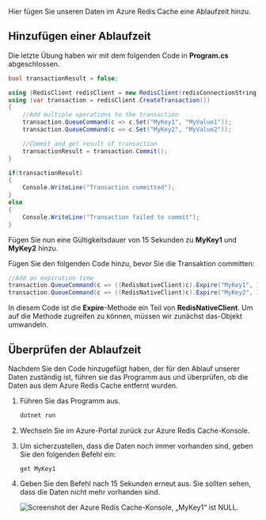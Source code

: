 Hier fügen Sie unseren Daten im Azure Redis Cache eine Ablaufzeit hinzu.

## <a name="add-an-expiration-time"></a>Hinzufügen einer Ablaufzeit

Die letzte Übung haben wir mit dem folgenden Code in **Program.cs** abgeschlossen.

```csharp
bool transactionResult = false;

using (RedisClient redisClient = new RedisClient(redisConnectionString))
using (var transaction = redisClient.CreateTransaction())
{
    //Add multiple operations to the transaction
    transaction.QueueCommand(c => c.Set("MyKey1", "MyValue1"));
    transaction.QueueCommand(c => c.Set("MyKey2", "MyValue2"));

    //Commit and get result of transaction
    transactionResult = transaction.Commit();
}

if(transactionResult)
{
    Console.WriteLine("Transaction committed");
}
else
{
    Console.WriteLine("Transaction failed to commit");
}
```

Fügen Sie nun eine Gültigkeitsdauer von 15 Sekunden zu **MyKey1** und **MyKey2** hinzu.

Fügen Sie den folgenden Code hinzu, bevor Sie die Transaktion committen:

```csharp
//Add an expiration time
transaction.QueueCommand(c => ((RedisNativeClient)c).Expire("MyKey1", 15));
transaction.QueueCommand(c => ((RedisNativeClient)c).Expire("MyKey2", 15));
```

In diesem Code ist die **Expire**-Methode ein Teil von **RedisNativeClient**. Um auf die Methode zugreifen zu können, müssen wir zunächst das-Objekt umwandeln.

## <a name="verify-the-expiration"></a>Überprüfen der Ablaufzeit

Nachdem Sie den Code hinzugefügt haben, der für den Ablauf unserer Daten zuständig ist, führen sie das Programm aus und überprüfen, ob die Daten aus dem Azure Redis Cache entfernt wurden.

1. Führen Sie das Programm aus.

    ```bash
    dotnet run
    ```

1. Wechseln Sie im Azure-Portal zurück zur Azure Redis Cache-Konsole.

1. Um sicherzustellen, dass die Daten noch immer vorhanden sind, geben Sie den folgenden Befehl ein:

    ```console
    get MyKey1
    ```

1. Geben Sie den Befehl nach 15 Sekunden erneut aus. Sie sollten sehen, dass die Daten nicht mehr vorhanden sind.

    ![Screenshot der Azure Redis Cache-Konsole, „MyKey1“ ist NULL.](../media/6-redis-console-data-expiration.png)
